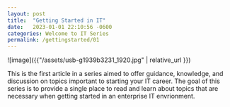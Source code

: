 ```yaml
---
layout: post
title:  "Getting Started in IT"
date:   2023-01-01 22:10:56 -0600
categories: Welcome to IT Series
permalink: /gettingstarted/01
---
```


![image]({{"/assets/usb-g1939b3231_1920.jpg" | relative_url }})

This is the first article in a series aimed to offer guidance, knowledge, and discussion on topics important to starting your IT career. The goal of this series is to provide a single place to read and learn about topics that are necessary when getting started in an enterprise IT envrionment.

